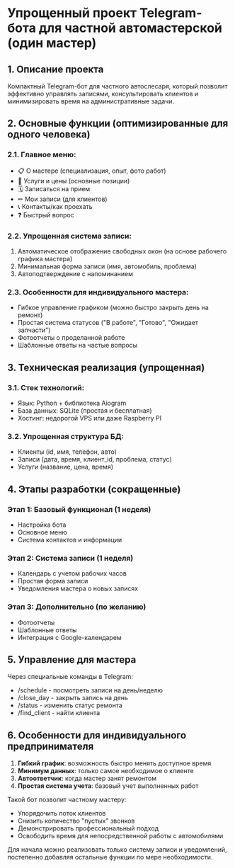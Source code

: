 # Упрощенный проект Telegram-бота для частной автомастерской (один мастер)

## 1. Описание проекта
Компактный Telegram-бот для частного автослесаря, который позволит эффективно управлять записями, консультировать клиентов и минимизировать время на административные задачи.

## 2. Основные функции (оптимизированные для одного человека)

### 2.1. Главное меню:
- 📋 О мастере (специализация, опыт, фото работ)
- 🔧 Услуги и цены (основные позиции)
- 🗓 Записаться на прием
- ✏ Мои записи (для клиентов)
- 📞 Контакты/как проехать
- ❓ Быстрый вопрос

### 2.2. Упрощенная система записи:
1. Автоматическое отображение свободных окон (на основе рабочего графика мастера)
2. Минимальная форма записи (имя, автомобиль, проблема)
3. Автоподтверждение с напоминанием

### 2.3. Особенности для индивидуального мастера:
- Гибкое управление графиком (можно быстро закрыть день на ремонт)
- Простая система статусов ("В работе", "Готово", "Ожидает запчасти")
- Фотоотчеты о проделанной работе
- Шаблонные ответы на частые вопросы

## 3. Техническая реализация (упрощенная)

### 3.1. Стек технологий:
- Язык: Python + библиотека Aiogram
- База данных: SQLite (простая и бесплатная)
- Хостинг: недорогой VPS или даже Raspberry PI

### 3.2. Упрощенная структура БД:
- Клиенты (id, имя, телефон, авто)
- Записи (дата, время, клиент_id, проблема, статус)
- Услуги (название, цена, время)

## 4. Этапы разработки (сокращенные)

### Этап 1: Базовый функционал (1 неделя)
- Настройка бота
- Основное меню
- Система контактов и информации

### Этап 2: Система записи (1 неделя)
- Календарь с учетом рабочих часов
- Простая форма записи
- Уведомления мастера о новых записях

### Этап 3: Дополнительно (по желанию)
- Фотоотчеты
- Шаблонные ответы
- Интеграция с Google-календарем

## 5. Управление для мастера
Через специальные команды в Telegram:
- /schedule - посмотреть записи на день/неделю
- /close_day - закрыть запись на день
- /status - изменить статус ремонта
- /find_client - найти клиента


## 6. Особенности для индивидуального предпринимателя
1. **Гибкий график**: возможность быстро менять доступное время
2. **Минимум данных**: только самое необходимое о клиенте
3. **Автоответчик**: когда мастер занят ремонтом
4. **Простая система учета**: базовый учет выполненных работ

Такой бот позволит частному мастеру:
- Упорядочить поток клиентов
- Снизить количество "пустых" звонков
- Демонстрировать профессиональный подход
- Освободить время для непосредственной работы с автомобилями

Для начала можно реализовать только систему записи и уведомлений, постепенно добавляя остальные функции по мере необходимости.